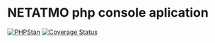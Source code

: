 # NETATMO php console aplication


[![PHPStan](https://img.shields.io/badge/PHPStan-enabled-brightgreen.svg?style=flat)](https://github.com/phpstan/phpstan)
[![Coverage Status](https://coveralls.io/repos/github/Mistrfilda/ofce-netatmo/badge.svg)](https://coveralls.io/github/Mistrfilda/ofce-netatmo)



